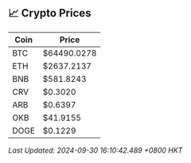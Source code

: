 ## 📈 Crypto Prices

| Coin | Price |
| ---- | ----- |
| BTC | $64490.0278 |
| ETH | $2637.2137 |
| BNB | $581.8243 |
| CRV | $0.3020 |
| ARB | $0.6397 |
| OKB | $41.9155 |
| DOGE | $0.1229 |

_Last Updated: 2024-09-30 16:10:42.489 +0800 HKT_